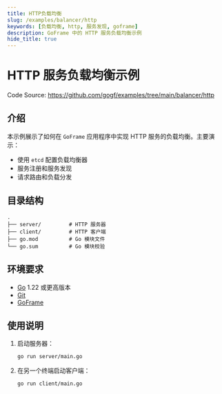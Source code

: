 ```yaml
---
title: HTTP负载均衡
slug: /examples/balancer/http
keywords: [负载均衡, http, 服务发现, goframe]
description: GoFrame 中的 HTTP 服务负载均衡示例
hide_title: true
---
```


# HTTP 服务负载均衡示例

Code Source: https://github.com/gogf/examples/tree/main/balancer/http


## 介绍

本示例展示了如何在 `GoFrame` 应用程序中实现 HTTP 服务的负载均衡。主要演示：
- 使用 `etcd` 配置负载均衡器
- 服务注册和服务发现
- 请求路由和负载分发

## 目录结构

```text
.
├── server/         # HTTP 服务器
├── client/         # HTTP 客户端
├── go.mod          # Go 模块文件
└── go.sum          # Go 模块校验
```

## 环境要求

- [Go](https://golang.org/dl/) 1.22 或更高版本
- [Git](https://git-scm.com/downloads)
- [GoFrame](https://goframe.org)

## 使用说明

1. 启动服务器：
   ```bash
   go run server/main.go
   ```

2. 在另一个终端启动客户端：
   ```bash
   go run client/main.go
   ```
